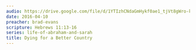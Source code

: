 ```yaml
---
audio: https://drive.google.com/file/d/1YTIzhCNdaGmHykf0ae1_tjVt8gWro-kD/view
date: 2016-04-10
preacher: brad-evans
scripture: Hebrews 11:13-16
series: life-of-abraham-and-sarah
title: Dying for a Better Country
---
```

